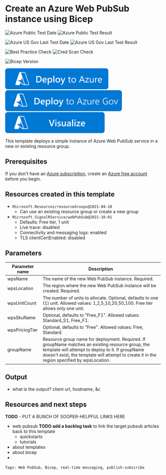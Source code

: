 # Create an Azure Web PubSub instance using Bicep

![Azure Public Test Date](https://azurequickstartsservice.blob.core.windows.net/badges/quickstarts/microsoft.web/azure-web-pubsub/PublicLastTestDate.svg)
![Azure Public Test Result](https://azurequickstartsservice.blob.core.windows.net/badges/quickstarts/microsoft.web/azure-web-pubsub/PublicDeployment.svg)

![Azure US Gov Last Test Date](https://azurequickstartsservice.blob.core.windows.net/badges/quickstarts/microsoft.web/azure-web-pubsub/FairfaxLastTestDate.svg)
![Azure US Gov Last Test Result](https://azurequickstartsservice.blob.core.windows.net/badges/quickstarts/microsoft.web/azure-web-pubsub/FairfaxDeployment.svg)

![Best Practice Check](https://azurequickstartsservice.blob.core.windows.net/badges/quickstarts/microsoft.web/azure-web-pubsub/BestPracticeResult.svg)
![Cred Scan Check](https://azurequickstartsservice.blob.core.windows.net/badges/quickstarts/microsoft.web/azure-web-pubsub/CredScanResult.svg)

![Bicep Version](https://azurequickstartsservice.blob.core.windows.net/badges/quickstarts/microsoft.web/azure-web-pubsub/BicepVersion.svg)


[![Deploy To Azure](https://raw.githubusercontent.com/Azure/azure-quickstart-templates/master/1-CONTRIBUTION-GUIDE/images/deploytoazure.svg?sanitize=true)](https://portal.azure.com/#create/Microsoft.Template/uri/https%3A%2F%2Fraw.githubusercontent.com%2FAzure%2Fazure-quickstart-templates%2Fmaster%2Fquickstarts/microsoft.web/azure-web-pubsub%2Fazuredeploy.json)
[![Deploy To Azure US Gov](https://raw.githubusercontent.com/Azure/azure-quickstart-templates/master/1-CONTRIBUTION-GUIDE/images/deploytoazuregov.svg?sanitize=true)](https://portal.azure.us/#create/Microsoft.Template/uri/https%3A%2F%2Fraw.githubusercontent.com%2FAzure%2Fazure-quickstart-templates%2Fmaster%2Fquickstarts/microsoft.web/azure-web-pubsub%2Fazuredeploy.json)
[![Visualize](https://raw.githubusercontent.com/Azure/azure-quickstart-templates/master/1-CONTRIBUTION-GUIDE/images/visualizebutton.svg?sanitize=true)](http://armviz.io/#/?load=https%3A%2F%2Fraw.githubusercontent.com%2FAzure%2Fazure-quickstart-templates%2Fmaster%2Fquickstarts/microsoft.web/azure-web-pubsub%2Fazuredeploy.json)

This template deploys a simple instance of Azure Web PubSub service in a new or existing resource group.

## Prerequisites

If you don't have an [Azure subscription](/azure/guides/developer/azure-developer-guide#understanding-accounts-subscriptions-and-billing), create an [Azure free account](https://azure.microsoft.com/free/?ref=microsoft.com&utm_source=microsoft.com&utm_medium=docs&utm_campaign=visualstudio) before you begin.


## Resources created in this template

- `Microsoft.Resources/resourceGroups@2021-04-10`
  - Can use an existing resource group or create a new group
- `Microsoft.SignalRService/webPubSub@2021-10-01`
  - Defaults: Free tier, 1 unit
  - Live trace: disabled
  - Connectivity and messaging logs: enabled
  - TLS clientCertEnabled: disabled

## Parameters


|Parameter name  |Description  |
|---------|---------|
|wpsName     |      The name of the new Web PubSub instance. Required.   |
|wpsLocation     |   The region where the new Web PubSub instance will be created. Required.     |
|wpsUnitCount     |    The number of units to allocate. Optional, defaults to one (1) unit. Allowed values: 1,2,5,10,20,50,100. Free tier allows only one unit.    |
|wpsSkuName     |   Optional, defaults to "Free_F1". Allowed values: Standard_S1, Free_F1.     |
|wpsPricingTier    |  Optional, defaults to "Free". Allowed values: Free, Standard.     |
|groupName    | Resource group name for deployment. Required. If groupName matches an existing resource group, the template will attempt to deploy to it. If groupName doesn't exist, the template will attempt to create it in the region specified by wpsLocation. |


## Output

- what is the output? client url, hostname, &c

## Resources and next steps

**TODO** - PUT A BUNCH OF SOOPER-HELPFUL LINKS HERE 
- web pubsub **TODO add a backlog task** to link the target pubsub articles back to this template
    - quickstarts
    - tutorials
- about templates
- about bicep
- 


`Tags: Web PubSub, Bicep, real-time messaging, publish-subscribe`